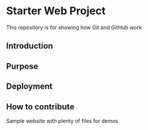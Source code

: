 # Starter Web Project

This repository is for showing how Git and GitHub work
## Introduction

## Purpose

## Deployment

## How to contribute
Sample website with plenty of files for demos